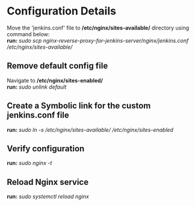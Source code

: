 # Configuration Details
Move the 'jenkins.conf' file to **/etc/nginx/sites-available/** directory using command below: <br>
**run:** _sudo scp nginx-reverse-proxy-for-jenkins-server/nginx/jenkins.conf /etc/nginx/sites-available/_

## Remove default config file
Navigate to **/etc/nginx/sites-enabled/** <br>
**run:**  _sudo unlink default_

## Create a Symbolic link for the custom jenkins.conf file
**run:** _sudo ln -s /etc/nginx/sites-available/ /etc/nginx/sites-enabled_

## Verify configuration
**run:** _sudo nginx -t_

## Reload Nginx service
**run:** _sudo systemctl reload nginx_
